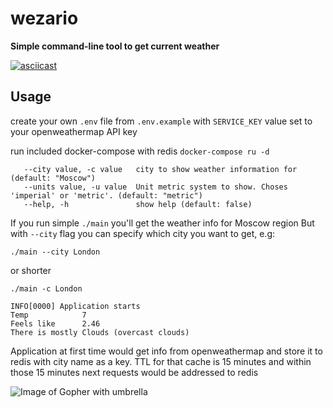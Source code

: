   # wezario

**Simple command-line tool to get current weather** 

[![asciicast](https://asciinema.org/a/7ZRUc8GnvQFU1QG4JxDMHAtbj.png)](https://asciinema.org/a/7ZRUc8GnvQFU1QG4JxDMHAtbj?autoplay=1)

## Usage

create your own `.env` file from `.env.example` with `SERVICE_KEY` value set to your openweathermap API key

run included docker-compose with redis `docker-compose ru -d`


```
   --city value, -c value   city to show weather information for (default: "Moscow")
   --units value, -u value  Unit metric system to show. Choses 'imperial' or 'metric'. (default: "metric")
   --help, -h               show help (default: false)
```


If you run simple `./main` you'll get the weather info for Moscow region
But with `--city` flag you can specify which city you want to get, e.g:

```
./main --city London
```

or shorter
```
./main -c London
```

```
INFO[0000] Application starts
Temp            7
Feels like      2.46
There is mostly Clouds (overcast clouds)
```

Application at first time would get info from openweathermap and store it to redis with city name as a key. 
TTL for that cache is 15 minutes and within those 15 minutes next requests would be addressed to redis

  ![Image of Gopher with umbrella](https://phillipsoft.com/images/posts/alexa-golang/umbrella.svg)
